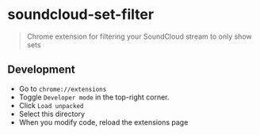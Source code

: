 # soundcloud-set-filter
> Chrome extension for filtering your SoundCloud stream to only show sets

## Development

* Go to `chrome://extensions`
* Toggle `Developer mode` in the top-right corner.
* Click `Load unpacked`
* Select this directory
* When you modify code, reload the extensions page
